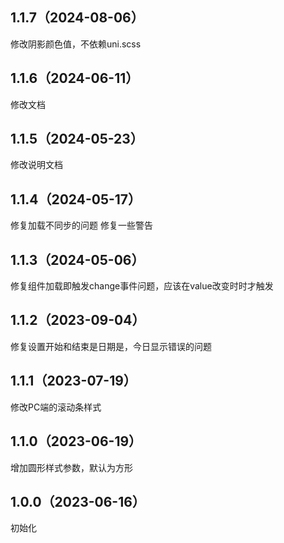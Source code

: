 ## 1.1.7（2024-08-06）
修改阴影颜色值，不依赖uni.scss
## 1.1.6（2024-06-11）
修改文档
## 1.1.5（2024-05-23）
修改说明文档
## 1.1.4（2024-05-17）
修复加载不同步的问题
修复一些警告
## 1.1.3（2024-05-06）
修复组件加载即触发change事件问题，应该在value改变时时才触发
## 1.1.2（2023-09-04）
修复设置开始和结束是日期是，今日显示错误的问题
## 1.1.1（2023-07-19）
修改PC端的滚动条样式
## 1.1.0（2023-06-19）
增加圆形样式参数，默认为方形
## 1.0.0（2023-06-16）
初始化
